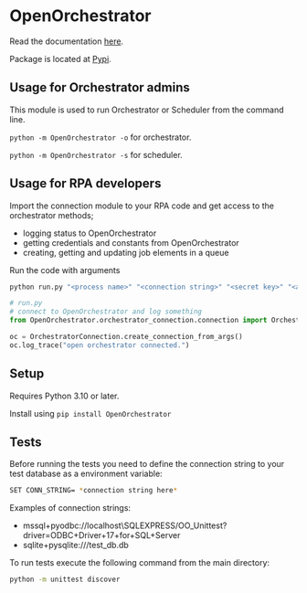 # OpenOrchestrator

Read the documentation [here](https://itk-dev-rpa.github.io/OpenOrchestrator-docs).

Package is located at [Pypi](https://pypi.org/project/OpenOrchestrator/).

## Usage for Orchestrator admins

This module is used to run Orchestrator or Scheduler from the command line.

`python -m OpenOrchestrator -o`  for orchestrator.

`python -m OpenOrchestrator -s`  for scheduler.

## Usage for RPA developers

Import the connection module to your RPA code and get access to the orchestrator methods;

- logging status to OpenOrchestrator
- getting credentials and constants from OpenOrchestrator
- creating, getting and updating job elements in a queue

Run the code with arguments

```bash
python run.py "<process name>" "<connection string>" "<secret key>" "<arguments>"
```

```python
# run.py
# connect to OpenOrchestrator and log something
from OpenOrchestrator.orchestrator_connection.connection import OrchestratorConnection

oc = OrchestratorConnection.create_connection_from_args()
oc.log_trace("open orchestrator connected.")
```

## Setup

Requires Python 3.10 or later.

Install using `pip install OpenOrchestrator`

## Tests

Before running the tests you need to define the connection string to your test database
as a environment variable:

```bash
SET CONN_STRING= *connection string here*
```

Examples of connection strings:

- mssql+pyodbc://localhost\SQLEXPRESS/OO_Unittest?driver=ODBC+Driver+17+for+SQL+Server
- sqlite+pysqlite:///test_db.db

To run tests execute the following command from the main directory:

```bash
python -m unittest discover
```
